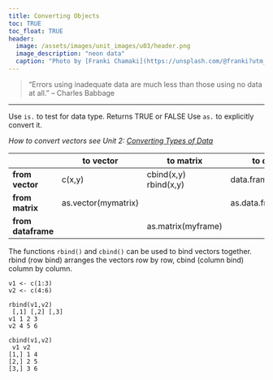 ```yaml
---
title: Converting Objects
toc: TRUE
toc_float: TRUE
header:
  image: /assets/images/unit_images/u03/header.png
  image_description: "neon data"
  caption: "Photo by [Franki Chamaki](https://unsplash.com/@franki?utm_source=unsplash&amp;utm_medium=referral&amp;utm_content=creditCopyText) [from unsplash](https://unsplash.com/s/photos/data?utm_source=unsplash&amp;utm_medium=referral&amp;utm_content=creditCopyText)"
---
```

<!--more-->

> “Errors using inadequate data are much less than those using no data at all.” – Charles Babbage

---
Use `is.` to test for data type. Returns TRUE or FALSE
Use `as.` to explicitly convert it.

*How to convert vectors see Unit 2: [Converting Types of Data](/moer-base-r/unit02/unit02-06_convert.html)*


|   | to vector | to matrix | to dataframe |
|------------|-------------|-------------|-------------|
| <b>from vector</b> | c(x,y) | cbind(x,y) <br>rbind(x,y) | data.frame(x,y) |
| <b>from matrix</b>  | as.vector(mymatrix)  |  | as.data.frame(mymatrix) |
| <b>from dataframe</b>  |  | as.matrix(myframe) | |

The functions `rbind()` and `cbind()` can be used to bind vectors together. rbind (row bind)
arranges the vectors row by row, cbind (column bind) column by column.

```
v1 <- c(1:3)
v2 <- c(4:6)

rbind(v1,v2)
 [,1] [,2] [,3]
v1 1 2 3
v2 4 5 6

cbind(v1,v2)
 v1 v2
[1,] 1 4
[2,] 2 5
[3,] 3 6
```
<!--more-->

<!--
## Further reading

add some day
-->
